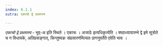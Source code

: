 ```yaml
---
index: 6.1.1
sutra: एकाचो द्वे प्रथमस्य

---
```

_एकाचो द्वे प्रथमस्य_ - भूव्-अ इति स्थिते । एकाचः । अजादेः इत्यधिकृत्येति । षष्ठाध्यायारम्भे द्वे इमे सूत्रोते च न विधायके, अतिप्रसङ्गात्, किन्तुष्यङः संप्रसारण॑मित्यतः प्रागनुवर्तेते एवेति भावः ।